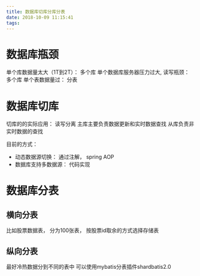 ```yaml
---
title: 数据库切库分库分表
date: 2018-10-09 11:15:41
tags:
---
```


# 数据库瓶颈
单个库数据量太大（1T到2T）：  多个库
单个数据库服务器压力过大, 读写瓶颈：  多个库
单个表数据量过： 分表

# 数据库切库
切库的的实际应用： 读写分离
主库主要负责数据更新和实时数据查找
从库负责非实时数据的查找

目前的方式：
* 动态数据源切换： 通过注解， spring AOP
* 数据库支持多数据源： 代码实现

# 数据库分表
## 横向分表
比如股票数据表， 分为100张表， 按股票id取余的方式选择存储表
## 纵向分表
最好冷热数据分到不同的表中
可以使用mybatis分表插件shardbatis2.0






